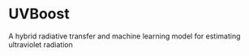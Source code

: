 # UVBoost
A hybrid radiative transfer and machine learning model for estimating ultraviolet radiation
